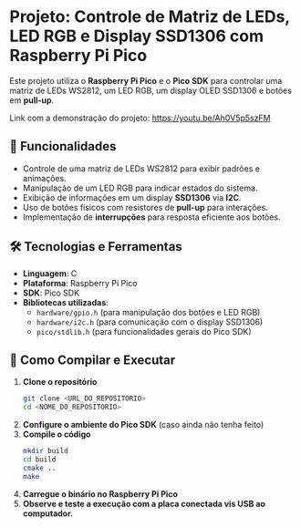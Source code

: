 # Projeto: Controle de Matriz de LEDs, LED RGB e Display SSD1306 com Raspberry Pi Pico  

Este projeto utiliza o **Raspberry Pi Pico** e o **Pico SDK** para controlar uma matriz de LEDs WS2812, um LED RGB, um display OLED SSD1306 e botões em **pull-up**.

Link com a demonstração do projeto:  https://youtu.be/Ah0V5p5szFM

## 📌 Funcionalidades  

- Controle de uma matriz de LEDs WS2812 para exibir padrões e animações.  
- Manipulação de um LED RGB para indicar estados do sistema.  
- Exibição de informações em um display **SSD1306** via **I2C**.  
- Uso de botões físicos com resistores de **pull-up** para interações.  
- Implementação de **interrupções** para resposta eficiente aos botões.  

## 🛠️ Tecnologias e Ferramentas  

- **Linguagem**: C  
- **Plataforma**: Raspberry Pi Pico  
- **SDK**: Pico SDK  
- **Bibliotecas utilizadas**:  
  - `hardware/gpio.h` (para manipulação dos botões e LED RGB)  
  - `hardware/i2c.h` (para comunicação com o display SSD1306)  
  - `pico/stdlib.h` (para funcionalidades gerais do Pico SDK)  

## 🔧 Como Compilar e Executar  

1. **Clone o repositório**  
   ```bash
   git clone <URL_DO_REPOSITORIO>
   cd <NOME_DO_REPOSITORIO>
   ```
2. **Configure o ambiente do Pico SDK** (caso ainda não tenha feito)  
3. **Compile o código**  
   ```bash
   mkdir build
   cd build
   cmake ..
   make
   ```
4. **Carregue o binário no Raspberry Pi Pico**  
5. **Observe e teste a execução com a placa conectada vis USB ao computador.**
